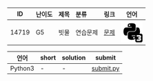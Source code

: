 | ID | 난이도 | 제목 | 분류 | 링크 | 언어 |
| -- | ---- | :-- | :-- | --- | --- |
| 14719 | G5 | 빗물 | 연습문제 | [문제](https://www.acmicpc.net/problem/14719) | [![python3](/assets/python3.svg)](/solutions/%5BG5%5D14719%20빗물/submit.py)  |

| 언어 | short | solution | submit |
| --- | ----- | -------- | ------ |
| Python3 | - | - | [submit.py](submit.py) |
